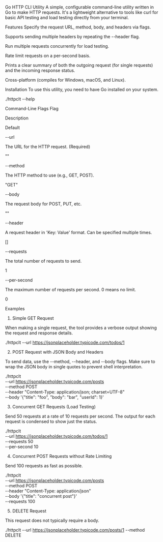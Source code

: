 Go HTTP CLI Utility
A simple, configurable command-line utility written in Go to make HTTP requests. It's a lightweight alternative to tools like curl for basic API testing and load testing directly from your terminal.

Features
Specify the request URL, method, body, and headers via flags.

Supports sending multiple headers by repeating the --header flag.

Run multiple requests concurrently for load testing.

Rate limit requests on a per-second basis.

Prints a clear summary of both the outgoing request (for single requests) and the incoming response status.

Cross-platform (compiles for Windows, macOS, and Linux).

Installation
To use this utility, you need to have Go installed on your system.

./httpclt --help

Command-Line Flags
Flag

Description

Default

--url

The URL for the HTTP request. (Required)

""

--method

The HTTP method to use (e.g., GET, POST).

"GET"

--body

The request body for POST, PUT, etc.

""

--header

A request header in 'Key: Value' format. Can be specified multiple times.

[]

--requests

The total number of requests to send.

1

--per-second

The maximum number of requests per second. 0 means no limit.

0

Examples
1. Simple GET Request

When making a single request, the tool provides a verbose output showing the request and response details.

./httpclt --url https://jsonplaceholder.typicode.com/todos/1

2. POST Request with JSON Body and Headers

To send data, use the --method, --header, and --body flags. Make sure to wrap the JSON body in single quotes to prevent shell interpretation.

./httpclt \
  --url https://jsonplaceholder.typicode.com/posts \
  --method POST \
  --header "Content-Type: application/json; charset=UTF-8" \
  --body '{"title": "foo", "body": "bar", "userId": 1}'

3. Concurrent GET Requests (Load Testing)

Send 50 requests at a rate of 10 requests per second. The output for each request is condensed to show just the status.

./httpclt \
  --url https://jsonplaceholder.typicode.com/todos/1 \
  --requests 50 \
  --per-second 10

4. Concurrent POST Requests without Rate Limiting

Send 100 requests as fast as possible.

./httpclt \
  --url https://jsonplaceholder.typicode.com/posts \
  --method POST \
  --header "Content-Type: application/json" \
  --body '{"title": "concurrent post"}' \
  --requests 100

5. DELETE Request

This request does not typically require a body.

./httpclt --url https://jsonplaceholder.typicode.com/posts/1 --method DELETE

